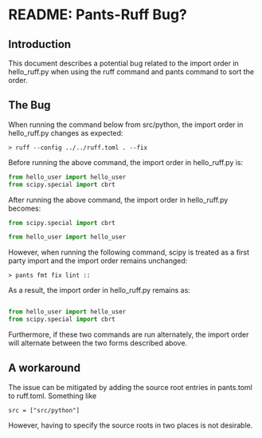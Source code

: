 # README: Pants-Ruff Bug?
## Introduction

This document describes a potential bug related to the import order in hello_ruff.py when using the ruff command and pants command to sort the order.

## The Bug
When running the command below from src/python, the import order in hello_ruff.py changes as expected:

```shell
> ruff --config ../../ruff.toml . --fix
```

Before running the above command, the import order in hello_ruff.py is:

```python
from hello_user import hello_user
from scipy.special import cbrt
```

After running the above command, the import order in hello_ruff.py becomes:

```python
from scipy.special import cbrt

from hello_user import hello_user
```

However, when running the following command, scipy is treated as a first party import and the import order remains unchanged:

```shell
> pants fmt fix lint ::
```

As a result, the import order in hello_ruff.py remains as:

```python

from hello_user import hello_user
from scipy.special import cbrt
```

Furthermore, if these two commands are run alternately, the import order will alternate between the two forms described above.

## A workaround
The issue can be mitigated by adding the source root entries in pants.toml to ruff.toml. Something like

```
src = ["src/python"]
```

However, having to specify the source roots in two places is not desirable.
